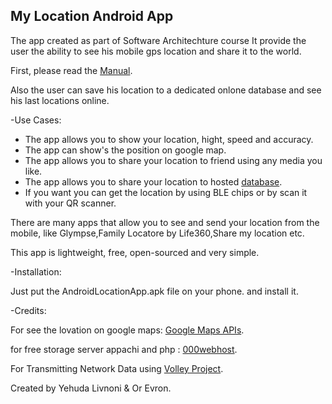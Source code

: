 
## My Location Android App
The app created as part of Software Architechture course
It provide the user the ability to see his mobile gps location and share it to the world.

First, please read the [Manual](https://github.com/livnoni/AndroidLocationApp/blob/master/manual.pdf).

Also the user can save his location to a dedicated onlone database and see his last locations online.

-Use Cases:
-	The app allows you to show your location, hight, speed and accuracy.
-	The app can show's the position on google map.
-	The app allows you to share your location to friend using any media you like.
-	The app allows you to share your location to hosted [database](https://yehudalocation.000webhostapp.com/location/website/index.html).
-	If you want you can get the location by using BLE chips or by scan it with your QR scanner.

There are many apps that allow you to see and send your location from the mobile, like Glympse,Family Locatore by Life360,Share my location etc.

This app is lightweight, free, open-sourced and very simple.

-Installation:

Just put the AndroidLocationApp.apk file on your phone. and install it.

-Credits:

For see the lovation on google maps: [Google Maps APIs](https://developers.google.com/maps/documentation/android-api/start).

for free storage server appachi and php : [000webhost](https://www.000webhost.com/).

For Transmitting Network Data using [Volley Project](https://developer.android.com/training/volley/index.html).


Created by Yehuda Livnoni & Or Evron.
